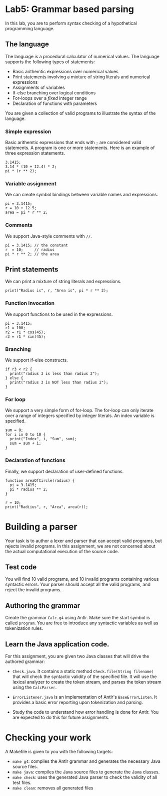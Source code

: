 # Lab5: Grammar based parsing

In this lab, you are to perform syntax checking of a hypothetical programming language.

## The language

The language is a procedural calculator of numerical values.  The language supports the following types of statements:

- Basic arithemtic expressions over numerical values
- Print statements involving a mixture of string literals and numerical expressions
- Assignments of variables
- If-else branching over logical conditions
- For-loops over a _fixed_ integer range
- Declaration of functions with parameters

You are given a collection of valid programs to illustrate the syntax of the language.

### Simple expression

Basic arithemtic expressions that ends with `;` are considered valid statements.  A program is one or more statements.
Here is an example of three expression statements.

```
3.1415;
3.14 * (10 + 12.4) * 2;
pi * (r ** 2);
```

### Variable assignment

We can create symbol bindings between variable names and expressions.

```
pi = 3.1415;
r = 10 + 12.5;
area = pi * r ** 2;
```

### Comments

We support Java-style comments with `//`.

```
pi = 3.1415; // the constant
r  = 10;     // radius
pi * r ** 2; // the area
```

## Print statements

We can print a mixture of string literals and expressions.

```
print("Radius is", r, "Area is", pi * r ** 2);
```

### Function invocation

We support functions to be used in the expressions.

```
pi = 3.1415;
r1 = 100;
r2 = r1 * cos(45);
r3 = r1 * sin(45);
```

### Branching

We support if-else constructs.

```
if r3 < r2 {
  print("radius 3 is less than radius 2");
} else {
  print("radius 3 is NOT less than radius 2");
}
```

### For loop

We support a very simple form of for-loop.  The for-loop can only iterate over a range of integers specified by
integer literals.  An index variable is specified.

```
sum = 0;
for i in 0 to 10 {
  print("Index", i, "Sum", sum);
  sum = sum + i;
}
```

### Declaration of functions

Finally, we support declaration of user-defined functions.

```
function areaOfCircle(radius) {
  pi = 3.1415;
  pi * radius ** 2;
}

r = 10;
print("Radiius", r, "Area", area(r));
```

# Building a parser

Your task is to author a lexer and parser that can accept valid programs, but rejects invalid programs.  In this assignment, we are not concerned about the actual computational execution of the source code.

## Test code

You will find 10 valid programs, and 10 invalid programs containing various syntactic errors.  Your parser should accept all the valid programs, and reject the invalid programs.

## Authoring the grammar

Create the grammar `Calc.g4` using Antlr.  Make sure the start symbol is called `program`.  You are free to introduce any syntactic variables as well as tokenization rules.

## Learn the Java application code.

For this assignment, you are given two Java classes that will drive the authored grammar:

- `Check.java`.  It contains a static method `Check.file(String filename)` that will check the syntactic validity
of the specified file.  It will use the lexical analyzer to create the token stream, and parses the token stream
using the `CalcParser`.

- `ErrorListener.java` is an implementation of Antlr's `BaseErrorListen`.  It provides a basic error reporting upon tokenization and parsing.

- Study the code to understand how error handling is done for Antlr.  You are expected to do this for future assignments.

# Checking your work

A Makefile is given to you with the following targets:

- `make g4`: compiles the Antlr grammar and generates the necessary Java source files.
- `make java`: compiles the Java source files to generate the Java classes.
- `make check`: uses the generated Java parser to check the validity of all test files.
- `make clean`: removes all generated files
